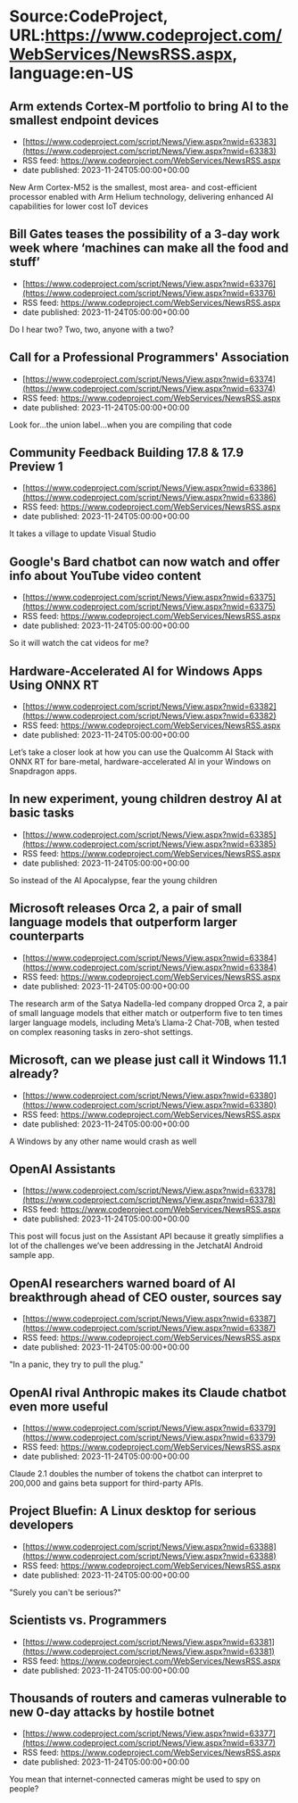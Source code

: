 # Source:CodeProject, URL:https://www.codeproject.com/WebServices/NewsRSS.aspx, language:en-US

## Arm extends Cortex-M portfolio to bring AI to the smallest endpoint devices
 - [https://www.codeproject.com/script/News/View.aspx?nwid=63383](https://www.codeproject.com/script/News/View.aspx?nwid=63383)
 - RSS feed: https://www.codeproject.com/WebServices/NewsRSS.aspx
 - date published: 2023-11-24T05:00:00+00:00

New Arm Cortex-M52 is the smallest, most area- and cost-efficient processor enabled with Arm Helium technology, delivering enhanced AI capabilities for lower cost IoT devices

## Bill Gates teases the possibility of a 3-day work week where ‘machines can make all the food and stuff’
 - [https://www.codeproject.com/script/News/View.aspx?nwid=63376](https://www.codeproject.com/script/News/View.aspx?nwid=63376)
 - RSS feed: https://www.codeproject.com/WebServices/NewsRSS.aspx
 - date published: 2023-11-24T05:00:00+00:00

Do I hear two? Two, two, anyone with a two?

## Call for a Professional Programmers' Association
 - [https://www.codeproject.com/script/News/View.aspx?nwid=63374](https://www.codeproject.com/script/News/View.aspx?nwid=63374)
 - RSS feed: https://www.codeproject.com/WebServices/NewsRSS.aspx
 - date published: 2023-11-24T05:00:00+00:00

Look for...the union label...when you are compiling that code

## Community Feedback Building 17.8 & 17.9 Preview 1
 - [https://www.codeproject.com/script/News/View.aspx?nwid=63386](https://www.codeproject.com/script/News/View.aspx?nwid=63386)
 - RSS feed: https://www.codeproject.com/WebServices/NewsRSS.aspx
 - date published: 2023-11-24T05:00:00+00:00

It takes a village to update Visual Studio

## Google's Bard chatbot can now watch and offer info about YouTube video content
 - [https://www.codeproject.com/script/News/View.aspx?nwid=63375](https://www.codeproject.com/script/News/View.aspx?nwid=63375)
 - RSS feed: https://www.codeproject.com/WebServices/NewsRSS.aspx
 - date published: 2023-11-24T05:00:00+00:00

So it will watch the cat videos for me?

## Hardware-Accelerated AI for Windows Apps Using ONNX RT
 - [https://www.codeproject.com/script/News/View.aspx?nwid=63382](https://www.codeproject.com/script/News/View.aspx?nwid=63382)
 - RSS feed: https://www.codeproject.com/WebServices/NewsRSS.aspx
 - date published: 2023-11-24T05:00:00+00:00

Let’s take a closer look at how you can use the Qualcomm AI Stack with ONNX RT for bare-metal, hardware-accelerated AI in your Windows on Snapdragon apps.

## In new experiment, young children destroy AI at basic tasks
 - [https://www.codeproject.com/script/News/View.aspx?nwid=63385](https://www.codeproject.com/script/News/View.aspx?nwid=63385)
 - RSS feed: https://www.codeproject.com/WebServices/NewsRSS.aspx
 - date published: 2023-11-24T05:00:00+00:00

So instead of the AI Apocalypse, fear the young children

## Microsoft releases Orca 2, a pair of small language models that outperform larger counterparts
 - [https://www.codeproject.com/script/News/View.aspx?nwid=63384](https://www.codeproject.com/script/News/View.aspx?nwid=63384)
 - RSS feed: https://www.codeproject.com/WebServices/NewsRSS.aspx
 - date published: 2023-11-24T05:00:00+00:00

The research arm of the Satya Nadella-led company dropped Orca 2, a pair of small language models that either match or outperform five to ten times larger language models, including Meta’s Llama-2 Chat-70B, when tested on complex reasoning tasks in zero-shot settings.

## Microsoft, can we please just call it Windows 11.1 already?
 - [https://www.codeproject.com/script/News/View.aspx?nwid=63380](https://www.codeproject.com/script/News/View.aspx?nwid=63380)
 - RSS feed: https://www.codeproject.com/WebServices/NewsRSS.aspx
 - date published: 2023-11-24T05:00:00+00:00

A Windows by any other name would crash as well

## OpenAI Assistants
 - [https://www.codeproject.com/script/News/View.aspx?nwid=63378](https://www.codeproject.com/script/News/View.aspx?nwid=63378)
 - RSS feed: https://www.codeproject.com/WebServices/NewsRSS.aspx
 - date published: 2023-11-24T05:00:00+00:00

This post will focus just on the Assistant API because it greatly simplifies a lot of the challenges we’ve been addressing in the JetchatAI Android sample app.

## OpenAI researchers warned board of AI breakthrough ahead of CEO ouster, sources say
 - [https://www.codeproject.com/script/News/View.aspx?nwid=63387](https://www.codeproject.com/script/News/View.aspx?nwid=63387)
 - RSS feed: https://www.codeproject.com/WebServices/NewsRSS.aspx
 - date published: 2023-11-24T05:00:00+00:00

"In a panic, they try to pull the plug."

## OpenAI rival Anthropic makes its Claude chatbot even more useful
 - [https://www.codeproject.com/script/News/View.aspx?nwid=63379](https://www.codeproject.com/script/News/View.aspx?nwid=63379)
 - RSS feed: https://www.codeproject.com/WebServices/NewsRSS.aspx
 - date published: 2023-11-24T05:00:00+00:00

Claude 2.1 doubles the number of tokens the chatbot can interpret to 200,000 and gains beta support for third-party APIs.

## Project Bluefin: A Linux desktop for serious developers
 - [https://www.codeproject.com/script/News/View.aspx?nwid=63388](https://www.codeproject.com/script/News/View.aspx?nwid=63388)
 - RSS feed: https://www.codeproject.com/WebServices/NewsRSS.aspx
 - date published: 2023-11-24T05:00:00+00:00

"Surely you can't be serious?"

## Scientists vs. Programmers
 - [https://www.codeproject.com/script/News/View.aspx?nwid=63381](https://www.codeproject.com/script/News/View.aspx?nwid=63381)
 - RSS feed: https://www.codeproject.com/WebServices/NewsRSS.aspx
 - date published: 2023-11-24T05:00:00+00:00



## Thousands of routers and cameras vulnerable to new 0-day attacks by hostile botnet
 - [https://www.codeproject.com/script/News/View.aspx?nwid=63377](https://www.codeproject.com/script/News/View.aspx?nwid=63377)
 - RSS feed: https://www.codeproject.com/WebServices/NewsRSS.aspx
 - date published: 2023-11-24T05:00:00+00:00

You mean that internet-connected cameras might be used to spy on people?

